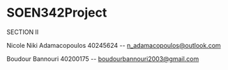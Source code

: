 # SOEN342Project

SECTION II

Nicole Niki Adamacopoulos 40245624 -- n_adamacopoulos@outlook.com

Boudour Bannouri 40200175 -- boudourbannouri2003@gmail.com
